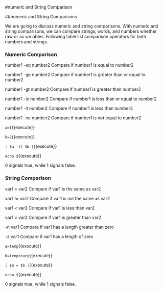#numeric and String Comparison

##numeric and String Comparisons

We are going to discuss numeric and string comparisons. With numeric and string comparisons, we can compare strings, words, and numbers whether raw or as variables. Following table list comparison operators for both numbers and strings.

	

### Numeric Comparison


number1 -eq number2                  Compare if number1  is equal to number2

number1 -ge number2                  Compare if number1  is greater than or equal to number2

number1 -gt number2                  Compare if number1  is greater than number2

number1 -le number2                  Compare if number1  is less than or equal to number2

number1 -lt number2                  Compare if number1  is less than number2

number1 -ne number2                  Compare if number1  is not equal to number2


`a=1`{{execute}}

`b=2`{{execute}}

`[ $a -lt $b ]`{{execute}}

`echo $`{{execute}}

0 signals true, while 1 signals false.




### String Comparison

var1 = var2     Compare if var1 is the same as var2

var1 != var2    Compare if var1 is not the same as var2

var1 < var2     Compare if var1 is less than var2

var1 > var2     Compare if var1 is greater than var2

-n var1         Compare if var1 has a length greater than zero

-z var1         Compare if var1 has a length of zero


`a=temp`{{execute}}

`b=temporary`{{execute}}

`[ $a = $b ]`{{execute}}

`echo $`{{execute}}

0 signals true, while 1 signals false.
